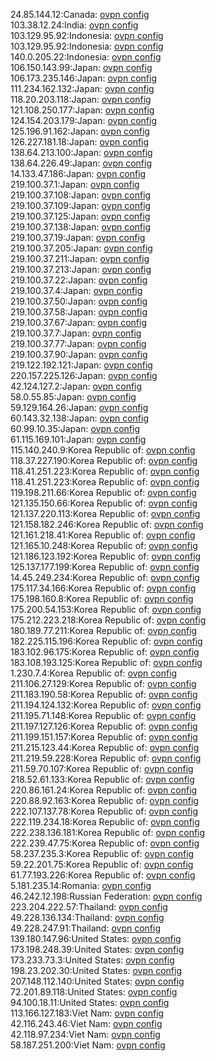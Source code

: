 24.85.144.12:Canada: [ovpn config](vpn/24_85_144_12.ovpn)  
103.38.12.24:India: [ovpn config](vpn/103_38_12_24.ovpn)  
103.129.95.92:Indonesia: [ovpn config](vpn/103_129_95_92.ovpn)  
103.129.95.92:Indonesia: [ovpn config](vpn/103_129_95_92.ovpn)  
140.0.205.22:Indonesia: [ovpn config](vpn/140_0_205_22.ovpn)  
106.150.143.99:Japan: [ovpn config](vpn/106_150_143_99.ovpn)  
106.173.235.146:Japan: [ovpn config](vpn/106_173_235_146.ovpn)  
111.234.162.132:Japan: [ovpn config](vpn/111_234_162_132.ovpn)  
118.20.203.118:Japan: [ovpn config](vpn/118_20_203_118.ovpn)  
121.108.250.177:Japan: [ovpn config](vpn/121_108_250_177.ovpn)  
124.154.203.179:Japan: [ovpn config](vpn/124_154_203_179.ovpn)  
125.196.91.162:Japan: [ovpn config](vpn/125_196_91_162.ovpn)  
126.227.181.18:Japan: [ovpn config](vpn/126_227_181_18.ovpn)  
138.64.213.100:Japan: [ovpn config](vpn/138_64_213_100.ovpn)  
138.64.226.49:Japan: [ovpn config](vpn/138_64_226_49.ovpn)  
14.133.47.186:Japan: [ovpn config](vpn/14_133_47_186.ovpn)  
219.100.37.1:Japan: [ovpn config](vpn/219_100_37_1.ovpn)  
219.100.37.108:Japan: [ovpn config](vpn/219_100_37_108.ovpn)  
219.100.37.109:Japan: [ovpn config](vpn/219_100_37_109.ovpn)  
219.100.37.125:Japan: [ovpn config](vpn/219_100_37_125.ovpn)  
219.100.37.138:Japan: [ovpn config](vpn/219_100_37_138.ovpn)  
219.100.37.19:Japan: [ovpn config](vpn/219_100_37_19.ovpn)  
219.100.37.205:Japan: [ovpn config](vpn/219_100_37_205.ovpn)  
219.100.37.211:Japan: [ovpn config](vpn/219_100_37_211.ovpn)  
219.100.37.213:Japan: [ovpn config](vpn/219_100_37_213.ovpn)  
219.100.37.22:Japan: [ovpn config](vpn/219_100_37_22.ovpn)  
219.100.37.4:Japan: [ovpn config](vpn/219_100_37_4.ovpn)  
219.100.37.50:Japan: [ovpn config](vpn/219_100_37_50.ovpn)  
219.100.37.58:Japan: [ovpn config](vpn/219_100_37_58.ovpn)  
219.100.37.67:Japan: [ovpn config](vpn/219_100_37_67.ovpn)  
219.100.37.7:Japan: [ovpn config](vpn/219_100_37_7.ovpn)  
219.100.37.77:Japan: [ovpn config](vpn/219_100_37_77.ovpn)  
219.100.37.90:Japan: [ovpn config](vpn/219_100_37_90.ovpn)  
219.122.192.121:Japan: [ovpn config](vpn/219_122_192_121.ovpn)  
220.157.225.126:Japan: [ovpn config](vpn/220_157_225_126.ovpn)  
42.124.127.2:Japan: [ovpn config](vpn/42_124_127_2.ovpn)  
58.0.55.85:Japan: [ovpn config](vpn/58_0_55_85.ovpn)  
59.129.164.26:Japan: [ovpn config](vpn/59_129_164_26.ovpn)  
60.143.32.138:Japan: [ovpn config](vpn/60_143_32_138.ovpn)  
60.99.10.35:Japan: [ovpn config](vpn/60_99_10_35.ovpn)  
61.115.169.101:Japan: [ovpn config](vpn/61_115_169_101.ovpn)  
115.140.240.9:Korea Republic of: [ovpn config](vpn/115_140_240_9.ovpn)  
118.37.227.190:Korea Republic of: [ovpn config](vpn/118_37_227_190.ovpn)  
118.41.251.223:Korea Republic of: [ovpn config](vpn/118_41_251_223.ovpn)  
118.41.251.223:Korea Republic of: [ovpn config](vpn/118_41_251_223.ovpn)  
119.198.211.66:Korea Republic of: [ovpn config](vpn/119_198_211_66.ovpn)  
121.135.150.66:Korea Republic of: [ovpn config](vpn/121_135_150_66.ovpn)  
121.137.220.113:Korea Republic of: [ovpn config](vpn/121_137_220_113.ovpn)  
121.158.182.246:Korea Republic of: [ovpn config](vpn/121_158_182_246.ovpn)  
121.161.218.41:Korea Republic of: [ovpn config](vpn/121_161_218_41.ovpn)  
121.165.10.248:Korea Republic of: [ovpn config](vpn/121_165_10_248.ovpn)  
121.186.123.192:Korea Republic of: [ovpn config](vpn/121_186_123_192.ovpn)  
125.137.177.199:Korea Republic of: [ovpn config](vpn/125_137_177_199.ovpn)  
14.45.249.234:Korea Republic of: [ovpn config](vpn/14_45_249_234.ovpn)  
175.117.34.166:Korea Republic of: [ovpn config](vpn/175_117_34_166.ovpn)  
175.198.160.8:Korea Republic of: [ovpn config](vpn/175_198_160_8.ovpn)  
175.200.54.153:Korea Republic of: [ovpn config](vpn/175_200_54_153.ovpn)  
175.212.223.218:Korea Republic of: [ovpn config](vpn/175_212_223_218.ovpn)  
180.189.77.211:Korea Republic of: [ovpn config](vpn/180_189_77_211.ovpn)  
182.225.115.196:Korea Republic of: [ovpn config](vpn/182_225_115_196.ovpn)  
183.102.96.175:Korea Republic of: [ovpn config](vpn/183_102_96_175.ovpn)  
183.108.193.125:Korea Republic of: [ovpn config](vpn/183_108_193_125.ovpn)  
1.230.7.4:Korea Republic of: [ovpn config](vpn/1_230_7_4.ovpn)  
211.106.27.129:Korea Republic of: [ovpn config](vpn/211_106_27_129.ovpn)  
211.183.190.58:Korea Republic of: [ovpn config](vpn/211_183_190_58.ovpn)  
211.194.124.132:Korea Republic of: [ovpn config](vpn/211_194_124_132.ovpn)  
211.195.71.148:Korea Republic of: [ovpn config](vpn/211_195_71_148.ovpn)  
211.197.127.126:Korea Republic of: [ovpn config](vpn/211_197_127_126.ovpn)  
211.199.151.157:Korea Republic of: [ovpn config](vpn/211_199_151_157.ovpn)  
211.215.123.44:Korea Republic of: [ovpn config](vpn/211_215_123_44.ovpn)  
211.219.59.228:Korea Republic of: [ovpn config](vpn/211_219_59_228.ovpn)  
211.59.70.107:Korea Republic of: [ovpn config](vpn/211_59_70_107.ovpn)  
218.52.61.133:Korea Republic of: [ovpn config](vpn/218_52_61_133.ovpn)  
220.86.161.24:Korea Republic of: [ovpn config](vpn/220_86_161_24.ovpn)  
220.88.92.163:Korea Republic of: [ovpn config](vpn/220_88_92_163.ovpn)  
222.107.137.78:Korea Republic of: [ovpn config](vpn/222_107_137_78.ovpn)  
222.119.234.18:Korea Republic of: [ovpn config](vpn/222_119_234_18.ovpn)  
222.238.136.181:Korea Republic of: [ovpn config](vpn/222_238_136_181.ovpn)  
222.239.47.75:Korea Republic of: [ovpn config](vpn/222_239_47_75.ovpn)  
58.237.235.3:Korea Republic of: [ovpn config](vpn/58_237_235_3.ovpn)  
59.22.201.75:Korea Republic of: [ovpn config](vpn/59_22_201_75.ovpn)  
61.77.193.226:Korea Republic of: [ovpn config](vpn/61_77_193_226.ovpn)  
5.181.235.14:Romania: [ovpn config](vpn/5_181_235_14.ovpn)  
46.242.12.198:Russian Federation: [ovpn config](vpn/46_242_12_198.ovpn)  
223.204.222.57:Thailand: [ovpn config](vpn/223_204_222_57.ovpn)  
49.228.136.134:Thailand: [ovpn config](vpn/49_228_136_134.ovpn)  
49.228.247.91:Thailand: [ovpn config](vpn/49_228_247_91.ovpn)  
139.180.147.96:United States: [ovpn config](vpn/139_180_147_96.ovpn)  
173.198.248.39:United States: [ovpn config](vpn/173_198_248_39.ovpn)  
173.233.73.3:United States: [ovpn config](vpn/173_233_73_3.ovpn)  
198.23.202.30:United States: [ovpn config](vpn/198_23_202_30.ovpn)  
207.148.112.140:United States: [ovpn config](vpn/207_148_112_140.ovpn)  
72.201.89.118:United States: [ovpn config](vpn/72_201_89_118.ovpn)  
94.100.18.11:United States: [ovpn config](vpn/94_100_18_11.ovpn)  
113.166.127.183:Viet Nam: [ovpn config](vpn/113_166_127_183.ovpn)  
42.116.243.46:Viet Nam: [ovpn config](vpn/42_116_243_46.ovpn)  
42.118.97.234:Viet Nam: [ovpn config](vpn/42_118_97_234.ovpn)  
58.187.251.200:Viet Nam: [ovpn config](vpn/58_187_251_200.ovpn)  
